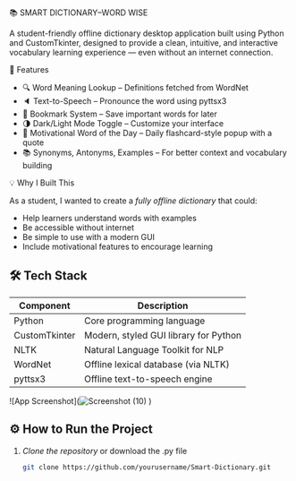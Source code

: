📚 SMART DICTIONARY–WORD WISE

A student-friendly offline dictionary desktop application built using Python and CustomTkinter, designed to provide a clean, intuitive, and interactive vocabulary learning experience — even without an internet connection.


🚀 Features

- 🔍 Word Meaning Lookup – Definitions fetched from WordNet
- 🔈 Text-to-Speech – Pronounce the word using pyttsx3
- 🔖 Bookmark System – Save important words for later
- 🌗 Dark/Light Mode Toggle – Customize your interface
- 🌟 Motivational Word of the Day – Daily flashcard-style popup with a quote
- 📚 Synonyms, Antonyms, Examples – For better context and vocabulary building

💡 Why I Built This

As a student, I wanted to create a *fully offline dictionary* that could:
- Help learners understand words with examples
- Be accessible without internet
- Be simple to use with a modern GUI
- Include motivational features to encourage learning


## 🛠 Tech Stack

| Component         | Description                              |
|------------------ |------------------------------------------|
| Python            | Core programming language                |
| CustomTkinter     | Modern, styled GUI library for Python    |
| NLTK              | Natural Language Toolkit for NLP         |
| WordNet           | Offline lexical database (via NLTK)      |
| pyttsx3           | Offline text-to-speech engine            |


![App Screenshot](![Screenshot (10)](https://github.com/user-attachments/assets/5a811e4b-7d80-439a-99c9-a855829e0a9c)
)

## ⚙ How to Run the Project

1. *Clone the repository* or download the .py file
   ```bash
   git clone https://github.com/yourusername/Smart-Dictionary.git
